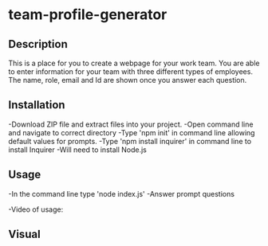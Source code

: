 # team-profile-generator

## Description 

This is a place for you to create a webpage for your work team. You are able to enter information for your team with three different types of employees. The name, role, email and Id are shown once you answer each question. 

## Installation

-Download ZIP file and extract files into your project.
-Open command line and navigate to correct directory
-Type 'npm init' in command line allowing default values for prompts.
-Type 'npm install inquirer' in command line to install Inquirer
-Will need to install Node.js


## Usage 

-In the command line type 'node index.js'
-Answer prompt questions

-Video of usage: 

## Visual


